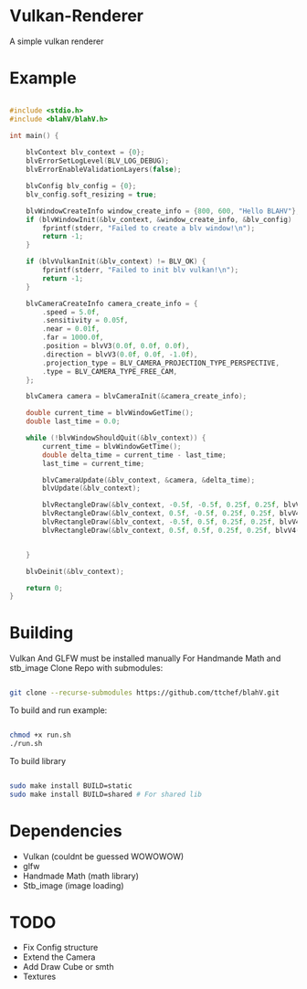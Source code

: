 # Vulkan-Renderer

A simple vulkan renderer

# Example
```c

#include <stdio.h>
#include <blahV/blahV.h>

int main() {
    
    blvContext blv_context = {0};
    blvErrorSetLogLevel(BLV_LOG_DEBUG);
    blvErrorEnableValidationLayers(false);

    blvConfig blv_config = {0};
    blv_config.soft_resizing = true;

    blvWindowCreateInfo window_create_info = {800, 600, "Hello BLAHV"};
    if (blvWindowInit(&blv_context, &window_create_info, &blv_config) != BLV_OK) {
        fprintf(stderr, "Failed to create a blv window!\n");
        return -1;
    }

    if (blvVulkanInit(&blv_context) != BLV_OK) {
        fprintf(stderr, "Failed to init blv vulkan!\n");
        return -1;
    }

    blvCameraCreateInfo camera_create_info = { 
        .speed = 5.0f,
        .sensitivity = 0.05f,
        .near = 0.01f,
        .far = 1000.0f,
        .position = blvV3(0.0f, 0.0f, 0.0f),
        .direction = blvV3(0.0f, 0.0f, -1.0f),
        .projection_type = BLV_CAMERA_PROJECTION_TYPE_PERSPECTIVE,
        .type = BLV_CAMERA_TYPE_FREE_CAM,
    };

    blvCamera camera = blvCameraInit(&camera_create_info);

    double current_time = blvWindowGetTime();
    double last_time = 0.0;

    while (!blvWindowShouldQuit(&blv_context)) {
        current_time = blvWindowGetTime();
        double delta_time = current_time - last_time;
        last_time = current_time;

        blvCameraUpdate(&blv_context, &camera, &delta_time);
        blvUpdate(&blv_context);

        blvRectangleDraw(&blv_context, -0.5f, -0.5f, 0.25f, 0.25f, blvV4(1.0f, 0.0f, 0.0f, 1.0f));
        blvRectangleDraw(&blv_context, 0.5f, -0.5f, 0.25f, 0.25f, blvV4(0.0f, 1.0f, 0.0f, 1.0f));
        blvRectangleDraw(&blv_context, -0.5f, 0.5f, 0.25f, 0.25f, blvV4(0.0f, 0.0f, 1.0f, 1.0f));
        blvRectangleDraw(&blv_context, 0.5f, 0.5f, 0.25f, 0.25f, blvV4(1.0f, 1.0f, 1.0f, 1.0f));


    }

    blvDeinit(&blv_context);

    return 0;
}

```

# Building

Vulkan And GLFW must be installed manually
For Handmande Math and stb_image
Clone Repo with submodules:

```bash

git clone --recurse-submodules https://github.com/ttchef/blahV.git

```

To build and run example: 

```bash

chmod +x run.sh
./run.sh

```

To build library 

```bash 

sudo make install BUILD=static
sudo make install BUILD=shared # For shared lib
```

# Dependencies
 - Vulkan (couldnt be guessed WOWOWOW)
 - glfw
 - Handmade Math (math library)
 - Stb_image (image loading)

# TODO
 - Fix Config structure
 - Extend the Camera
 - Add Draw Cube or smth
 - Textures



